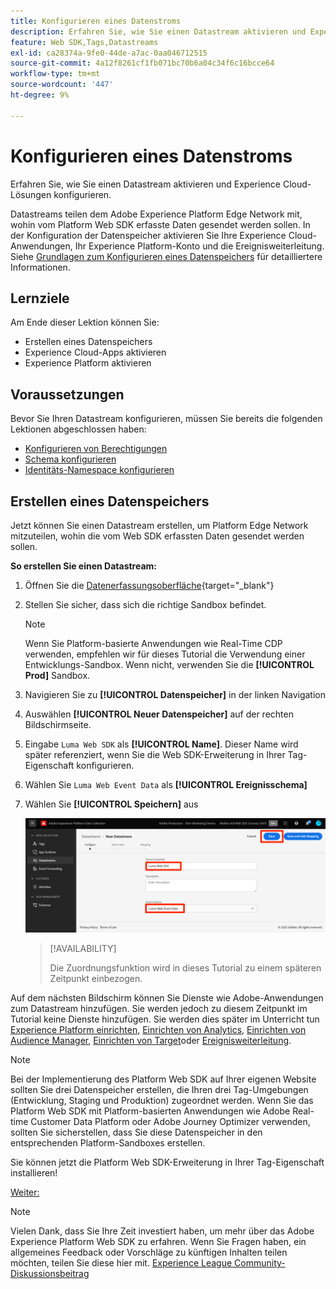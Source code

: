 ```yaml
---
title: Konfigurieren eines Datenstroms
description: Erfahren Sie, wie Sie einen Datastream aktivieren und Experience Cloud-Lösungen konfigurieren. Diese Lektion ist Teil des Tutorials zum Implementieren von Adobe Experience Cloud mit Web SDK.
feature: Web SDK,Tags,Datastreams
exl-id: ca28374a-9fe0-44de-a7ac-0aa046712515
source-git-commit: 4a12f8261cf1fb071bc70b6a04c34f6c16bcce64
workflow-type: tm+mt
source-wordcount: '447'
ht-degree: 9%

---
```


# Konfigurieren eines Datenstroms

Erfahren Sie, wie Sie einen Datastream aktivieren und Experience Cloud-Lösungen konfigurieren.

Datastreams teilen dem Adobe Experience Platform Edge Network mit, wohin vom Platform Web SDK erfasste Daten gesendet werden sollen. In der Konfiguration der Datenspeicher aktivieren Sie Ihre Experience Cloud-Anwendungen, Ihr Experience Platform-Konto und die Ereignisweiterleitung. Siehe [Grundlagen zum Konfigurieren eines Datenspeichers](https://experienceleague.adobe.com/docs/experience-platform/edge/fundamentals/datastreams.html?lang=de) für detailliertere Informationen.

## Lernziele

Am Ende dieser Lektion können Sie:

* Erstellen eines Datenspeichers
* Experience Cloud-Apps aktivieren
* Experience Platform aktivieren

## Voraussetzungen

Bevor Sie Ihren Datastream konfigurieren, müssen Sie bereits die folgenden Lektionen abgeschlossen haben:

* [Konfigurieren von Berechtigungen](configure-permissions.md)
* [Schema konfigurieren](configure-schemas.md)
* [Identitäts-Namespace konfigurieren](configure-identities.md)

## Erstellen eines Datenspeichers

Jetzt können Sie einen Datastream erstellen, um Platform Edge Network mitzuteilen, wohin die vom Web SDK erfassten Daten gesendet werden sollen.

**So erstellen Sie einen Datastream:**

1. Öffnen Sie die [Datenerfassungsoberfläche](https://launch.adobe.com/){target="_blank"}
1. Stellen Sie sicher, dass sich die richtige Sandbox befindet.

   >[!NOTE]
   >
   >Wenn Sie Platform-basierte Anwendungen wie Real-Time CDP verwenden, empfehlen wir für dieses Tutorial die Verwendung einer Entwicklungs-Sandbox. Wenn nicht, verwenden Sie die **[!UICONTROL Prod]** Sandbox.

1. Navigieren Sie zu **[!UICONTROL Datenspeicher]** in der linken Navigation
1. Auswählen **[!UICONTROL Neuer Datenspeicher]** auf der rechten Bildschirmseite.
1. Eingabe `Luma Web SDK` als **[!UICONTROL Name]**. Dieser Name wird später referenziert, wenn Sie die Web SDK-Erweiterung in Ihrer Tag-Eigenschaft konfigurieren.
1. Wählen Sie `Luma Web Event Data` als **[!UICONTROL Ereignisschema]**
1. Wählen Sie **[!UICONTROL Speichern]** aus

   ![Erstellen des Datastreams](assets/datastream-create-datastream.png)

   >[!AVAILABILITY]
   >
   >Die Zuordnungsfunktion wird in dieses Tutorial zu einem späteren Zeitpunkt einbezogen.




Auf dem nächsten Bildschirm können Sie Dienste wie Adobe-Anwendungen zum Datastream hinzufügen. Sie werden jedoch zu diesem Zeitpunkt im Tutorial keine Dienste hinzufügen. Sie werden dies später im Unterricht tun [Experience Platform einrichten](setup-experience-platform.md), [Einrichten von Analytics](setup-analytics.md), [Einrichten von Audience Manager](setup-audience-manager.md), [Einrichten von Target](setup-target.md)oder [Ereignisweiterleitung](setup-event-forwarding.md).

>[!NOTE]
>
>Bei der Implementierung des Platform Web SDK auf Ihrer eigenen Website sollten Sie drei Datenspeicher erstellen, die Ihren drei Tag-Umgebungen (Entwicklung, Staging und Produktion) zugeordnet werden. Wenn Sie das Platform Web SDK mit Platform-basierten Anwendungen wie Adobe Real-time Customer Data Platform oder Adobe Journey Optimizer verwenden, sollten Sie sicherstellen, dass Sie diese Datenspeicher in den entsprechenden Platform-Sandboxes erstellen.

Sie können jetzt die Platform Web SDK-Erweiterung in Ihrer Tag-Eigenschaft installieren!

[Weiter: ](install-web-sdk.md)

>[!NOTE]
>
>Vielen Dank, dass Sie Ihre Zeit investiert haben, um mehr über das Adobe Experience Platform Web SDK zu erfahren. Wenn Sie Fragen haben, ein allgemeines Feedback oder Vorschläge zu künftigen Inhalten teilen möchten, teilen Sie diese hier mit. [Experience League Community-Diskussionsbeitrag](https://experienceleaguecommunities.adobe.com/t5/adobe-experience-platform-launch/tutorial-discussion-implement-adobe-experience-cloud-with-web/td-p/444996)
